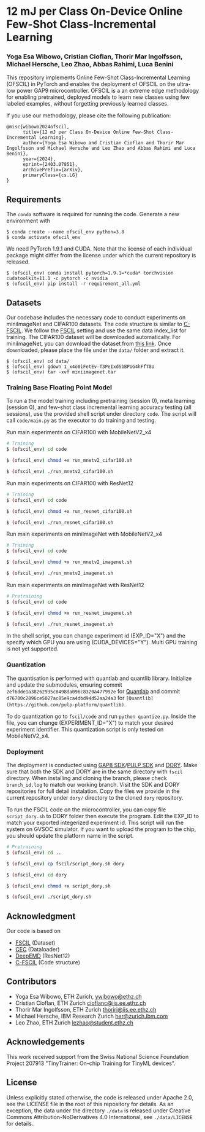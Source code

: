 # 12 mJ per Class On-Device Online Few-Shot Class-Incremental Learning

### Yoga Esa Wibowo, Cristian Cioflan, Thorir Mar Ingolfsson, Michael Hersche, Leo Zhao, Abbas Rahimi, Luca Benini


This repository implements Online Few-Shot Class-Incremental Learning (OFSCIL) in PyTorch and enables the deployment of OFSCIL on the ultra-low power GAP9 microcontroller. OFSCIL is a an extreme edge methodology for enabling pretrained, deployed models to learn new classes using few labeled examples, without forgetting previously learned classes. 

If you use our methodology, please cite the following publication:

```
@misc{wibowo2024ofscil,
      title={12 mJ per Class On-Device Online Few-Shot Class-Incremental Learning}, 
      author={Yoga Esa Wibowo and Cristian Cioflan and Thorir Mar Ingolfsson and Michael Hersche and Leo Zhao and Abbas Rahimi and Luca Benini},
      year={2024},
      eprint={2403.07851},
      archivePrefix={arXiv},
      primaryClass={cs.LG}
}
```


## Requirements

The `conda` software is required for running the code. Generate a new environment with

```
$ conda create --name ofscil_env python=3.8
$ conda activate ofscil_env
```

We need PyTorch 1.9.1 and CUDA. Note that the license of each individual package might differ from the license under which the current repository is released.

```
$ (ofscil_env) conda install pytorch=1.9.1=*cuda* torchvision cudatoolkit=11.1 -c pytorch -c nvidia
$ (ofscil_env) pip install -r requirement_all.yml
```
## Datasets

Our codebase includes the necessary code to conduct experiments on miniImageNet and CIFAR100 datasets. The code structure is similar to [C-FSCIL](http://arxiv.org/abs/2203.16588). We follow the [FSCIL](https://github.com/xyutao/fscil) setting and use the same data index_list for training. The CIFAR100 dataset will be downloaded automatically. For miniImageNet, you can download the dataset from [this link](https://drive.google.com/drive/folders/11LxZCQj2FRCs0JTsf_dafvTHqFn2yGSN?usp=sharing). Once downloaded, please place the file under the `data/` folder and extract it.

```    
$ (ofscil_env) cd data/
$ (ofscil_env) gdown 1_x4o0iFetEv-T3PeIxdSbBPUG4hFfT8U
$ (ofscil_env) tar -xvf miniimagenet.tar 
```


### Training Base Floating Point Model

To run a the model training including pretraining (session 0), meta learning (session 0), and few-shot class incremental learning accuracy testing (all sessions), use the provided shell script under directory `code`. The script will call `code/main.py` as the executor to do training and testing.

Run main experiments on CIFAR100 with MobileNetV2_x4
```bash
# Training
$ (ofscil_env) cd code

$ (ofscil_env) chmod +x run_mnetv2_cifar100.sh

$ (ofscil_env) ./run_mnetv2_cifar100.sh
```

Run main experiments on CIFAR100 with ResNet12
```bash
# Training
$ (ofscil_env) cd code

$ (ofscil_env) chmod +x run_resnet_cifar100.sh

$ (ofscil_env) ./run_resnet_cifar100.sh
```

Run main experiments on miniImageNet with MobileNetV2_x4
```bash
# Training
$ (ofscil_env) cd code

$ (ofscil_env) chmod +x run_mnetv2_imagenet.sh

$ (ofscil_env) ./run_mnetv2_imagenet.sh
```


Run main experiments on miniImageNet with ResNet12
```bash
# Pretraining
$ (ofscil_env) cd code

$ (ofscil_env) chmod +x run_resnet_imagenet.sh

$ (ofscil_env) ./run_resnet_imagenet.sh
```

In the shell script, you can change experiment id (EXP_ID="X") and the specify which GPU you are using (CUDA_DEVICES="Y"). Multi GPU training is not yet supported. 


### Quantization

The quantisation is performed with quantlab and quantlib library. Initialize and update the submodules, ensuring commit `2ef6dde1a38262935c8498da096c8320a477992e` for [Quantlab](https://github.com/pulp-platform/quantlab) and commit `d76700c2896ce5027ac85e9ca4dbd94d52aa24a3` for `[Quantlib](https://github.com/pulp-platform/quantlib)`.

To do quantization go to `fscil/code` and run `python quantize.py`. Inside the file, you can change (EXPERIMENT_ID="X") to match your desired experiment identifier. This quantization script is only tested on MobileNetV2_x4.

### Deployment

The deployment is conducted using [GAP8 SDK](https://github.com/GreenWaves-Technologies/gap_sdk)/[PULP SDK](https://github.com/pulp-platform/pulp-sdk) and [DORY](https://github.com/pulp-platform/dory). Make sure that both the SDK and DORY are in the same directory with `fscil` directory. When installing and cloning the branch, please check `branch_id.log` to match our working branch. Visit the SDK and DORY repositories for full detail instalation. Copy the files we provide in the current repository under `dory/` directory to the cloned `dory` repository. 

To run the FSCIL code on the microcontroller, you can copy file `script_dory.sh` to DORY folder then execute the program. Edit the EXP_ID to match your exported integerized experiment id. This script will run the system on GVSOC simulator. If you want to upload the program to the chip, you should update the platform name in the script.

```bash
# Pretraining
$ (ofscil_env) cd ..

$ (ofscil_env) cp fscil/script_dory.sh dory

$ (ofscil_env) cd dory

$ (ofscil_env) chmod +x script_dory.sh

$ (ofscil_env) ./script_dory.sh
```

## Acknowledgment

Our code is based on 
- [FSCIL](https://github.com/xyutao/fscil) (Dataset)
- [CEC](https://github.com/icoz69/CEC-CVPR2021) (Dataloader)
- [DeepEMD](https://github.com/icoz69/DeepEMD) (ResNet12)
- [C-FSCIL](http://arxiv.org/abs/2203.16588) (Code structure)


## Contributors

* Yoga Esa Wibowo, ETH Zurich, [ywibowo@ethz.ch](ywibowo@ethz.ch)
* Cristian Cioflan, ETH Zurich [cioflanc@iis.ee.ethz.ch](cioflanc@iis.ee.ethz.ch)
* Thorir Mar Ingolfsson, ETH Zurich [thoriri@iis.ee.ethz.ch](thoriri@iis.ee.ethz.ch)
* Michael Hersche, IBM Research Zurich [her@zurich.ibm.com](her@zurich.ibm.com)
* Leo Zhao, ETH Zurich [lezhao@student.ethz.ch](lezhao@student.ethz.ch)


## Acknowledgements

This work received support from the Swiss National Science Foundation Project 207913 "TinyTrainer: On-chip Training for TinyML devices".


## License

Unless explicitly stated otherwise, the code is released under Apache 2.0, see the LICENSE file in the root of this repository for details.
As an exception, the data under the directory `./data` is released under Creative Commons Attribution-NoDerivatives 4.0 International, see `./data/LICENSE` for details..


